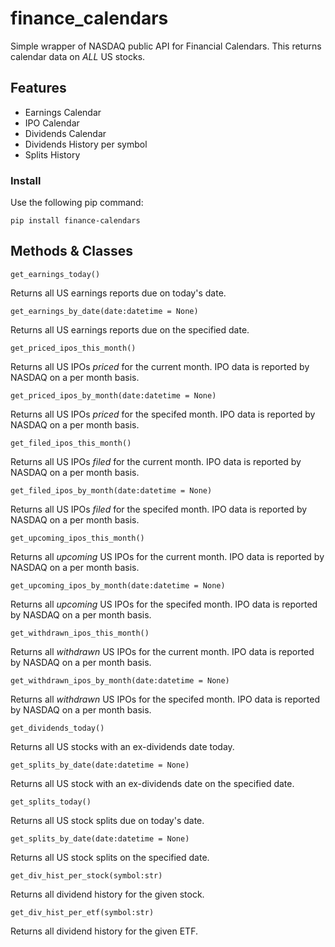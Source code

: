 # finance_calendars
Simple wrapper of NASDAQ public API for Financial Calendars.  This returns calendar data on *ALL* US stocks.

## Features
* Earnings Calendar
* IPO Calendar
* Dividends Calendar
* Dividends History per symbol
* Splits History

### Install
Use the following pip command:
```
pip install finance-calendars
```

## Methods & Classes
```
get_earnings_today()
```
Returns all US earnings reports due on today's date.

```
get_earnings_by_date(date:datetime = None)
```
Returns all US earnings reports due on the specified date.

```
get_priced_ipos_this_month()
```
Returns all US IPOs *priced* for the current month.  IPO data is reported by NASDAQ on a per month basis.

```
get_priced_ipos_by_month(date:datetime = None)
```
Returns all US IPOs *priced* for the specifed month.  IPO data is reported by NASDAQ on a per month basis.

```
get_filed_ipos_this_month()
```
Returns all US IPOs *filed* for the current month.  IPO data is reported by NASDAQ on a per month basis.

```
get_filed_ipos_by_month(date:datetime = None)
```
Returns all US IPOs *filed* for the specifed month.  IPO data is reported by NASDAQ on a per month basis.

```
get_upcoming_ipos_this_month()
```
Returns all *upcoming* US IPOs for the current month.  IPO data is reported by NASDAQ on a per month basis.

```
get_upcoming_ipos_by_month(date:datetime = None)
```
Returns all *upcoming* US IPOs for the specifed month.  IPO data is reported by NASDAQ on a per month basis.

```
get_withdrawn_ipos_this_month()
```
Returns all *withdrawn* US IPOs for the current month.  IPO data is reported by NASDAQ on a per month basis.

```
get_withdrawn_ipos_by_month(date:datetime = None)
```
Returns all *withdrawn* US IPOs for the specifed month.  IPO data is reported by NASDAQ on a per month basis.

```
get_dividends_today()
```
Returns all US stocks with an ex-dividends date today.

```
get_splits_by_date(date:datetime = None)
```
Returns all US stock with an ex-dividends date on the specified date.

```
get_splits_today()
```
Returns all US stock splits due on today's date.

```
get_splits_by_date(date:datetime = None)
```
Returns all US stock splits on the specified date.

```
get_div_hist_per_stock(symbol:str)
```
Returns all dividend history for the given stock.

```
get_div_hist_per_etf(symbol:str)
```
Returns all dividend history for the given ETF.

